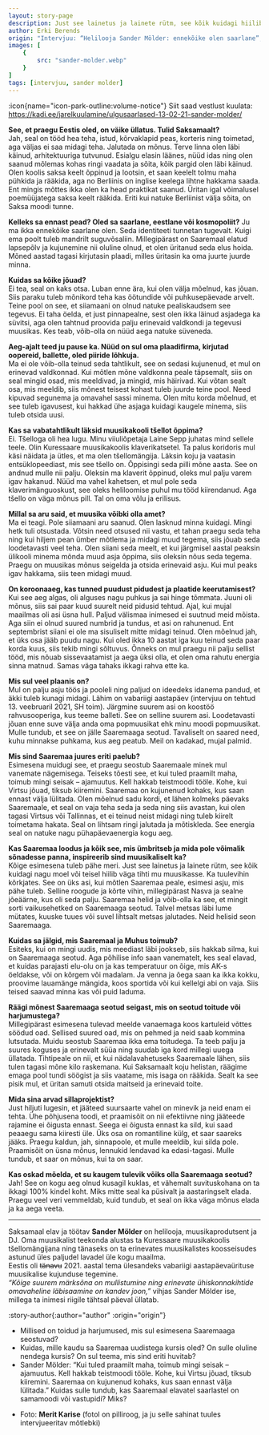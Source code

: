 ```yaml
---
layout: story-page
description: Just see lainetus ja lainete rütm, see kõik kuidagi hiilib väga tihti mu muusikasse.
author: Erki Berends
origin: "Intervjuu: “Helilooja Sander Mölder: ennekõike olen saarlane”, Saarte Hääl, 3. märts 2021."
images: [
    {
        src: "sander-molder.webp"
    }
]
tags: [intervjuu, sander molder]
---
```


<!-- # {{ $doc.title }} -->

:icon{name="icon-park-outline:volume-notice"} Siit saad vestlust kuulata: https://kadi.ee/jarelkuulamine/ulgusaarlased-13-02-21-sander-molder/


**See, et praegu Eestis oled, on väike üllatus. Tulid Saksamaalt?** \
Jah, seal on tööd hea teha, istud, kõrvaklapid peas, korteris ning toimetad, aga väljas ei saa midagi teha. Jalutada on mõnus. Terve linna olen läbi käinud, arhitektuuriga tutvunud. Esialgu elasin läänes, nüüd idas ning olen saanud mõlemas kohas ringi vaadata ja sõita, kõik pargid olen läbi käinud. Olen koolis saksa keelt õppinud ja lootsin, et saan keelelt tolmu maha pühkida ja rääkida, aga no Berliinis on inglise keelega lihtne hakkama saada. Ent mingis mõttes ikka olen ka head praktikat saanud. Üritan igal võimalusel poemüüjatega saksa keelt rääkida. Eriti kui natuke Berliinist välja sõita, on Saksa moodi tunne.

**Kelleks sa ennast pead? Oled sa saarlane, eestlane või kosmopoliit?**
Ju ma ikka ennekõike saarlane olen. Seda identiteeti tunnetan tugevalt. Kuigi ema poolt tuleb mandrilt suguvõsaliin. Millegipärast on Saaremaal elatud lapsepõlv ja kujunemine nii oluline olnud, et olen üritanud seda elus hoida. Mõned aastad tagasi kirjutasin plaadi, milles üritasin ka oma juurte juurde minna.

**Kuidas sa kõike jõuad?** \
Ei tea, seal on kaks otsa. Luban enne ära, kui olen välja mõelnud, kas jõuan. Siis paraku tuleb mõnikord teha kas öötundide või puhkusepäevade arvelt. Teine pool on see, et siiamaani on olnud natuke pealiskaudsem see tegevus. Ei taha öelda, et just pinnapealne, sest olen ikka läinud asjadega ka süvitsi, aga olen tahtnud proovida palju erinevaid valdkondi ja tegevusi muusikas. Kes teab, võib-olla on nüüd aega natuke süveneda.

**Aeg-ajalt teed ju pause ka. Nüüd on sul oma plaadifirma, kirjutad oopereid, ballette, oled piiride lõhkuja.** \
Ma ei ole võib-olla teinud seda tahtlikult, see on sedasi kujunenud, et mul on erinevad valdkonnad. Kui mõtlen mõne valdkonna peale täpsemalt, siis on seal mingid osad, mis meeldivad, ja mingid, mis häirivad. Kui võtan sealt osa, mis meeldib, siis mõnest teisest kohast tuleb juurde teine pool. Need kipuvad segunema ja omavahel sassi minema. Olen mitu korda mõelnud, et see tuleb igavusest, kui hakkad ühe asjaga kuidagi kaugele minema, siis tuleb otsida uusi.

**Kas sa vabatahtlikult läksid muusikakooli tšellot õppima?** \
Ei. Tšelloga oli hea lugu. Minu viiuliõpetaja Laine Sepp juhatas mind sellele teele. Olin Kuressaare muusikakoolis klaverikatsetel. Ta palus koridoris mul käsi näidata ja ütles, et ma olen tšellomängija. Läksin koju ja vaatasin entsüklopeediast, mis see tšello on. Õppisingi seda pilli mõne aasta. See on andnud mulle nii palju. Oleksin ma klaverit õppinud, oleks mul palju varem igav hakanud. Nüüd ma vahel kahetsen, et mul pole seda klaverimänguoskust, see oleks heliloomise puhul mu tööd kiirendanud. Aga tšello on väga mõnus pill. Tal on oma võlu ja erilisus.

**Millal sa aru said, et muusika võibki olla amet?** \
Ma ei teagi. Pole siiamaani aru saanud. Olen lasknud minna kuidagi. Mingi hetk tuli otsustada. Võtsin need otsused nii vastu, et tahan praegu seda teha ning kui hiljem pean ümber mõtlema ja midagi muud tegema, siis jõuab seda loodetavasti veel teha. Olen siiani seda meelt, et kui järgmisel aastal peaksin ülikooli minema mõnda muud asja õppima, siis oleksin nõus seda tegema. Praegu on muusikas mõnus seigelda ja otsida erinevaid asju. Kui mul peaks igav hakkama, siis teen midagi muud.

**On koroonaaeg, kas tunned puudust pidudest ja plaatide keerutamisest?** \
Kui see aeg algas, oli alguses nagu puhkus ja sai hinge tõmmata. Juuni oli mõnus, siis sai paar kuud suurelt neid pidusid tehtud. Ajal, kui mujal maailmas oli asi üsna hull. Paljud välismaa inimesed ei suutnud meid mõista. Aga siin ei olnud suured numbrid ja tundus, et asi on rahunenud. Ent septembrist siiani ei ole ma sisuliselt mitte midagi teinud. Olen mõelnud jah, et üks osa jääb puudu nagu. Kui oled ikka 10 aastat iga kuu teinud seda paar korda kuus, siis tekib mingi sõltuvus. Õnneks on mul praegu nii palju sellist tööd, mis nõuab sissevaatamist ja aega üksi olla, et olen oma rahutu energia sinna matnud. Samas väga tahaks ikkagi rahva ette ka.

**Mis sul veel plaanis on?** \
Mul on palju asju töös ja pooleli ning paljud on ideedeks idanema pandud, et äkki tuleb kunagi midagi. Lähim on vabariigi aastapäev (intervjuu on tehtud 13. veebruaril 2021, SH toim). Järgmine suurem asi on koostöö rahvusooperiga, kus teeme balleti. See on selline suurem asi. Loodetavasti jõuan enne suve välja anda oma popmuusikat ehk minu moodi popmuusikat. Mulle tundub, et see on jälle Saaremaaga seotud. Tavaliselt on saared need, kuhu minnakse puhkama, kus aeg peatub. Meil on kadakad, mujal palmid.

**Mis sind Saaremaa juures eriti paelub?** \
Esimesena muidugi see, et praegu seostub Saaremaale minek mul vanemate nägemisega. Teiseks tõesti see, et kui tuled praamilt maha, toimub mingi seisak – ajamuutus. Kell hakkab teistmoodi tööle. Kohe, kui Virtsu jõuad, tiksub kiiremini. Saaremaa on kujunenud kohaks, kus saan ennast välja lülitada. Olen mõelnud sadu kordi, et lähen kolmeks päevaks Saaremaale, et seal on vaja teha seda ja seda ning siis avastan, kui olen tagasi Virtsus või Tallinnas, et ei teinud neist midagi ning tuleb kiirelt toimetama hakata. Seal on lihtsam ringi jalutada ja mõtiskleda. See energia seal on natuke nagu pühapäevaenergia kogu aeg.

**Kas Saaremaa loodus ja kõik see, mis ümbritseb ja mida pole võimalik sõnadesse panna, inspireerib sind muusikaliselt ka?** \
Kõige esimesena tuleb pähe meri. Just see lainetus ja lainete rütm, see kõik kuidagi nagu moel või teisel hiilib väga tihti mu muusikasse. Ka tuulevihin kõrkjates. See on üks asi, kui mõtlen Saaremaa peale, esimesi asju, mis pähe tuleb. Selline roogude ja kõrte vihin, millegipärast Nasva ja sealne jõeäärne, kus oli seda palju. Saaremaa helid ja võib-olla ka see, et mingit sorti vaikusehetked on Saaremaaga seotud. Talvel metsas läbi lume mütates, kuuske tuues või suvel lihtsalt metsas jalutades. Neid helisid seon Saaremaaga. 

**Kuidas sa jälgid, mis Saaremaal ja Muhus toimub?** \
Esiteks, kui on mingi uudis, mis meediast läbi jookseb, siis hakkab silma, kui on Saaremaaga seotud. Aga põhilise info saan vanematelt, kes seal elavad, et kuidas parajasti elu-olu on ja kas temperatuur on õige, mis AK-s öeldakse, või on kõrgem või madalam. Ja venna ja õega saan ka ikka kokku, proovime lauamänge mängida, koos sportida või kui kellelgi abi on vaja. Siis teised saavad minna kas või puid laduma.

**Räägi mõnest Saaremaaga seotud seigast, mis on seotud toitude või harjumustega?** \
Millegipärast esimesena tulevad meelde vanaemaga koos kartuleid võttes söödud oad. Sellised suured oad, mis on pehmed ja neid saab kommina lutsutada. Muidu seostub Saaremaa ikka ema toitudega. Ta teeb palju ja suures koguses ja erinevalt süüa ning suudab iga kord millegi uuega üllatada. Tihtipeale on nii, et kui nädalavahetuseks Saaremaale lähen, siis tulen tagasi mõne kilo raskemana. Kui Saksamaalt koju helistan, räägime emaga pool tundi söögist ja siis vaatame, mis isaga on rääkida. Sealt ka see pisik mul, et üritan samuti otsida maitseid ja erinevaid toite. 

**Mida sina arvad sillaprojektist?** \
Just hiljuti lugesin, et jääteed suursaarte vahel on minevik ja neid enam ei tehta. Ühe põhjusena toodi, et praamisõit on nii efektiivne ning jääteede rajamine ei õigusta ennast. Seega ei õigusta ennast ka sild, kui saad peaaegu sama kiiresti üle. Üks osa on romantiline külg, et saar saareks jääks. Praegu kaldun, jah, sinnapoole, et mulle meeldib, kui silda pole. Praamisõit on üsna mõnus, lennukid lendavad ka edasi-tagasi. Mulle tundub, et saar on mõnus, kui ta on saar.

**Kas oskad mõelda, et su kaugem tulevik võiks olla Saaremaaga seotud?** \
Jah! See on kogu aeg olnud kusagil kuklas, et vähemalt suvituskohana on ta ikkagi 100% kindel koht. Miks mitte seal ka püsivalt ja aastaringselt elada. Praegu veel veri vemmeldab, kuid tundub, et seal on ikka väga mõnus elada ja ka aega veeta.

<hr />

Saksamaal elav ja töötav **Sander Mölder** on helilooja, muusikaprodutsent ja DJ. Oma muusikalist teekonda alustas ta Kuressaare muusikakoolis tšellomängijana ning tänaseks on ta erinevates muusikalistes koosseisudes astunud üles paljudel lavadel üle kogu maailma. \
Eestis oli ~~tänavu~~ 2021. aastal tema ülesandeks vabariigi aastapäevaürituse muusikalise kujunduse tegemine. \
*“Kõige suurem märksõna on mullistumine ning erinevate ühiskonnakihtide omavaheline läbisaamine on kandev joon,”* vihjas Sander Mölder ise, millega ta inimesi riigile tähtsal päeval üllatab. 






:story-author{:author="author" :origin="origin"}

<details-wrapper summary="Mis mõtted tekkisid?">

- Millised on toidud ja harjumused, mis sul esimesena Saaremaaga seostuvad?
- Kuidas, mille kaudu sa Saaremaa uudistega kursis oled? On sulle oluline nendega kursis? On sul teema, mis sind eriti huvitab?
- Sander Mölder: “Kui tuled praamilt maha, toimub mingi seisak – ajamuutus. Kell hakkab teistmoodi tööle. Kohe, kui Virtsu jõuad, tiksub kiiremini. Saaremaa on kujunenud kohaks, kus saan ennast välja lülitada.” Kuidas sulle tundub, kas Saaremaal elavatel saarlastel on samamoodi või vastupidi? Miks?

</details-wrapper>


<details-wrapper summary="Allikad" class="text-sm" icon="icon-park-outline:document-folder">

- Foto: **Merit Karise** (fotol on pilliroog, ja ju selle sahinat tuules intervjueeritav mõtlebki)

</details-wrapper>